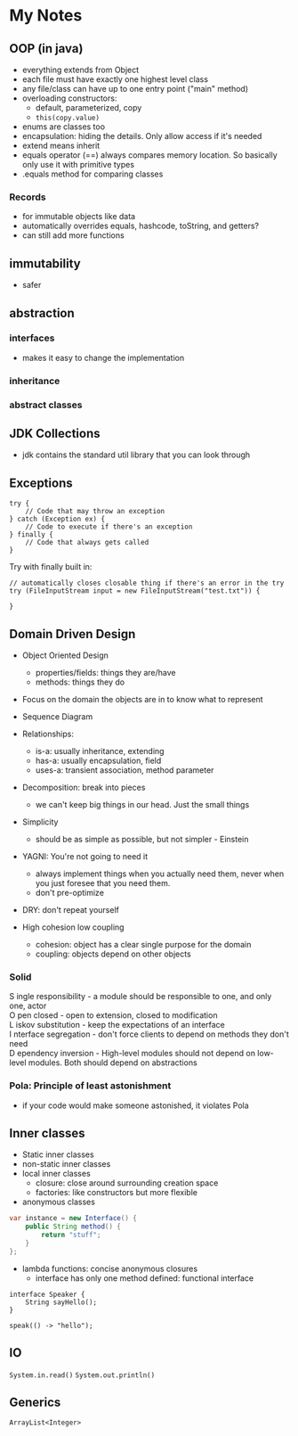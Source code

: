 # My Notes

## OOP (in java)
- everything extends from Object
- each file must have exactly one highest level class
- any file/class can have up to one entry point ("main" method)
- overloading constructors:
  - default, parameterized, copy
  - `this(copy.value)`
- enums are classes too
- encapsulation: hiding the details. Only allow access if it's needed
- extend means inherit
- equals operator (==) always compares memory location. So basically only use it with primitive types
- .equals method for comparing classes

### Records
- for immutable objects like data
- automatically overrides equals, hashcode, toString, and getters?
- can still add more functions

## immutability
- safer

## abstraction

### interfaces
- makes it easy to change the implementation

### inheritance

### abstract classes

## JDK Collections
- jdk contains the standard util library that you can look through

## Exceptions
```
try {
    // Code that may throw an exception
} catch (Exception ex) {
    // Code to execute if there's an exception
} finally {
    // Code that always gets called
}
```
Try with finally built in:
```
// automatically closes closable thing if there's an error in the try
try (FileInputStream input = new FileInputStream("test.txt")) {
    
}
```
## Domain Driven Design
- Object Oriented Design
  - properties/fields: things they are/have
  - methods: things they do

- Focus on the domain the objects are in to know what to represent
- Sequence Diagram

- Relationships:
  - is-a: usually inheritance, extending
  - has-a: usually encapsulation, field
  - uses-a: transient association, method parameter

- Decomposition: break into pieces
  - we can't keep big things in our head. Just the small things

- Simplicity
  - should be as simple as possible, but not simpler - Einstein

- YAGNI: You're not going to need it
  - always implement things when you actually need them, never when you just foresee that you need them.
  - don't pre-optimize

- DRY: don't repeat yourself

- High cohesion low coupling
  - cohesion: object has a clear single purpose for the domain
  - coupling: objects depend on other objects

### Solid

S ingle responsibility - a module should be responsible to one, and only one, actor\
O pen closed - open to extension, closed to modification\
L iskov substitution - keep the expectations of an interface\
I nterface segregation - don't force clients to depend on methods they don't need\
D ependency inversion - High-level modules should not depend on low-level modules. Both should depend on abstractions

### Pola: Principle of least astonishment
- if your code would make someone astonished, it violates Pola

## Inner classes

- Static inner classes
- non-static inner classes
- local inner classes
  - closure: close around surrounding creation space
  - factories: like constructors but more flexible
- anonymous classes
```java
var instance = new Interface() {
    public String method() {
        return "stuff";
    }
};
```
- lambda functions: concise anonymous closures
  - interface has only one method defined: functional interface
```
interface Speaker {
    String sayHello();
}

speak(() -> "hello");
```

## IO
`System.in.read()`
`System.out.println()`

## Generics
`ArrayList<Integer>`